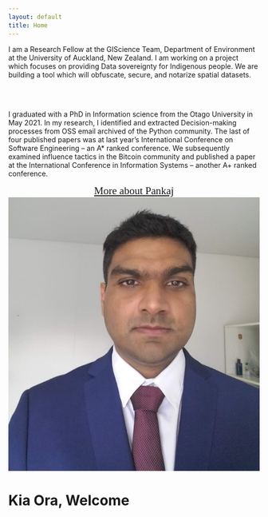 ```yaml
---
layout: default
title: Home
---
```




I am a Research Fellow at the GIScience Team, Department of Environment at the University of Auckland, New Zealand. 
I am working on a project which focuses on providing Data sovereignty for Indigenous people. We are building a tool which will obfuscate, secure, and notarize spatial datasets. 

<br> <br>

I graduated with a PhD in Information science from the Otago University in May 2021. In my research, I identified and extracted Decision-making processes from OSS email archived of the Python community. The last of four published papers was at last year’s International Conference on Software Engineering – an A* ranked conference. We subsequently examined influence tactics in the Bitcoin community and published a paper at the International Conference in Information Systems – another A+ ranked conference.         

<div style="text-align: center;"><a href="/about.html" style="font-family: 'Homemade Apple', cursive; font-size: 150%;">More about Pankaj</a></div>

<div class="container-fluid">
  <div class="row">
    <div class="col-sm-7">
      <img class="img-fluid" src="./imgs/Pankaj.jpg" alt="Dr Pankaj Sharma"><br>
    </div>
    <div class="col-sm-5">    
    <h1 class="text-primary">Kia Ora, Welcome</h1>

</div>
</div>
